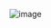 ![image](https://user-images.githubusercontent.com/55643200/156892267-0981fff2-cd85-4ae4-8495-70cda870ce92.png)
